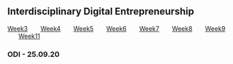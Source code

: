 ## Interdisciplinary Digital Entrepreneurship

[Week3](../README.md) &ensp;&ensp;&ensp; [Week4](./week4.md) &ensp;&ensp;&ensp; [Week5](./week5.md) &ensp;&ensp;&ensp; [Week6](./week6.md)
&ensp;&ensp;&ensp; [Week7](./week7.md) &ensp;&ensp;&ensp; [Week8](./week8.md) &ensp;&ensp;&ensp; [Week9](./week9.md) &ensp;&ensp;&ensp; [Week11](./week11.md)

### ODI - 25.09.20
